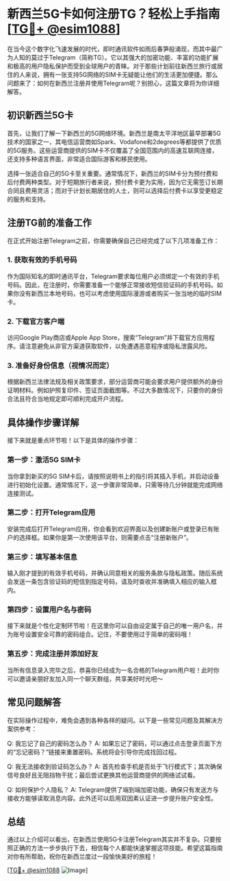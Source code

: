 # 新西兰5G卡如何注册TG？轻松上手指南[[TG💪+ @esim1088](https://t.me/s/esim1088)]

在当今这个数字化飞速发展的时代，即时通讯软件如雨后春笋般涌现，而其中最广为人知的莫过于Telegram（简称TG）。它以其强大的加密功能、丰富的功能扩展和极高的用户隐私保护而受到全球用户的青睐。对于那些计划前往新西兰旅行或居住的人来说，拥有一张支持5G网络的SIM卡无疑能让他们的生活更加便捷。那么问题来了：如何在新西兰注册并使用Telegram呢？别担心，这篇文章将为你详细解答。

## 初识新西兰5G卡

首先，让我们了解一下新西兰的5G网络环境。新西兰是南太平洋地区最早部署5G技术的国家之一，其电信运营商如Spark、Vodafone和2degrees等都提供了优质的5G服务。这些运营商提供的SIM卡不仅覆盖了全国范围内的高速互联网连接，还支持多种语言界面，非常适合国际游客和移民使用。

选择一张适合自己的5G卡至关重要。通常情况下，新西兰的SIM卡分为预付费和后付费两种类型。对于短期旅行者来说，预付费卡更为实用，因为它无需签订长期合同且费用灵活；而对于计划长期居住的人士，则可以选择后付费卡以享受更稳定的服务和支持。

## 注册TG前的准备工作

在正式开始注册Telegram之前，你需要确保自己已经完成了以下几项准备工作：

### 1. 获取有效的手机号码
作为国际知名的即时通讯平台，Telegram要求每位用户必须绑定一个有效的手机号码。因此，在注册时，你需要准备一个能够正常接收短信验证码的手机号码。如果你没有新西兰本地号码，也可以考虑使用国际漫游或者购买一张当地的临时SIM卡。

### 2. 下载官方客户端
访问Google Play商店或Apple App Store，搜索“Telegram”并下载官方应用程序。请注意避免从非官方渠道获取软件，以免遭遇恶意程序或隐私泄露风险。

### 3. 准备好身份信息（视情况而定）
根据新西兰法律法规及相关政策要求，部分运营商可能会要求用户提供额外的身份证明材料。例如护照复印件、签证页面截图等。不过大多数情况下，只要你的身份合法且符合当地规定即可顺利完成开户流程。

## 具体操作步骤详解

接下来就是重点环节啦！以下是具体的操作步骤：

### 第一步：激活5G SIM卡
当你拿到新买的5G SIM卡后，请按照说明书上的指引将其插入手机，并启动设备进行初始化设置。通常情况下，这一步骤非常简单，只需等待几分钟就能完成网络连接测试。

### 第二步：打开Telegram应用
安装完成后打开Telegram应用，你会看到欢迎界面以及创建新账户或登录已有账户的选择框。如果你是第一次使用该平台，则需要点击“注册新账户”。

### 第三步：填写基本信息
输入刚才提到的有效手机号码，并确认同意相关的服务条款与隐私政策。随后系统会发送一条包含验证码的短信到指定号码，请及时查收并准确填入相应的输入框内。

### 第四步：设置用户名与密码
接下来就是个性化定制环节啦！在这里你可以自由设定属于自己的唯一用户名，并为账号设置安全可靠的密码组合。记住，不要使用过于简单的密码哦！

### 第五步：完成注册并添加好友
当所有信息录入完毕之后，恭喜你已经成为一名合格的Telegram用户啦！此时你可以邀请亲朋好友加入同一个聊天群组，共享美好时光吧～

## 常见问题解答

在实际操作过程中，难免会遇到各种各样的疑问。以下是一些常见问题及其解决方案供参考：

Q: 我忘记了自己的密码怎么办？
A: 如果忘记了密码，可以通过点击登录页面下方的“忘记密码？”链接来重置密码。系统将会引导你完成找回过程。

Q: 我无法接收到验证码怎么办？
A: 首先检查手机是否处于飞行模式下；其次确保信号良好且无阻挡物干扰；最后尝试更换其他运营商提供的网络试试看。

Q: 如何保护个人隐私？
A: Telegram提供了端到端加密功能，确保只有发送方与接收方能够读取消息内容。此外还可以启用双因素认证进一步提升账户安全性。

## 总结

通过以上介绍可以看出，在新西兰使用5G卡注册Telegram其实并不复杂。只要按照正确的方法一步步执行下去，相信每个人都能快速掌握这项技能。希望这篇指南对你有所帮助，祝你在新西兰度过一段愉快美好的旅程！

[[TG💪+ @esim1088](https://t.me/s/esim1088) ![Image](https://i.postimg.cc/4NQfJmqS/Snipaste-2025-05-13-00-14-12.png)]